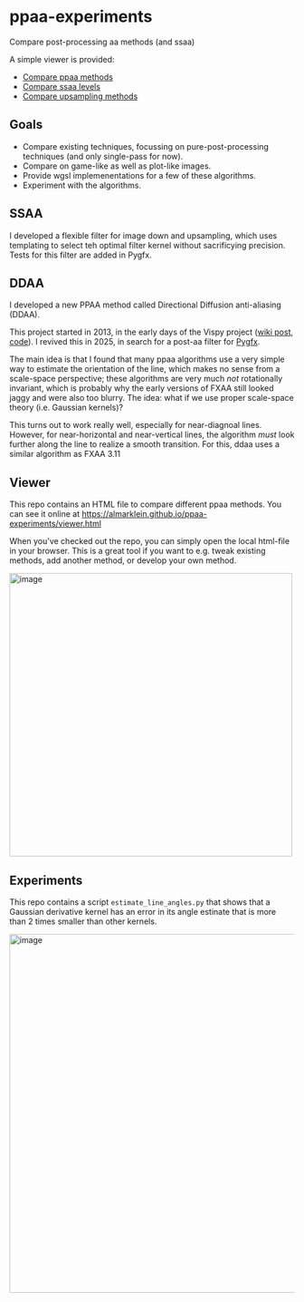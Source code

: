# ppaa-experiments
Compare post-processing aa methods (and ssaa)

A simple viewer is provided:

* [Compare ppaa methods](https://almarklein.github.io/ppaa-experiments/viewer.html#&algs=ori,ssaax8,dlaa,fxaa3,axaa,ddaa2)
* [Compare ssaa levels](https://almarklein.github.io/ppaa-experiments/viewer.html#&algs=ori,ssaax8,ssaax4,ssaax2)
* [Compare upsampling methods](https://almarklein.github.io/ppaa-experiments/viewer.html#&algs=up_nearest,up_tent,up_bspline,up_mitchell,up_catmull)


## Goals

* Compare existing techniques, focussing on pure-post-processing techniques (and only single-pass for now).
* Compare on game-like as well as plot-like images.
* Provide wgsl implemenentations for a few of these algorithms.
* Experiment with the algorithms.


## SSAA

I developed a flexible filter for image down and upsampling, which uses
templating to select teh optimal filter kernel without sacrificying precision.
Tests for this filter are added in Pygfx.


## DDAA

I developed a new PPAA method called Directional Diffusion anti-aliasing (DDAA).

This project started in 2013, in the early days of the Vispy project ([wiki post](https://github.com/vispy/vispy/wiki/Tech.-Antialiasing), [code](https://github.com/vispy/experimental/tree/master/fsaa)).
I revived this in 2025, in search for a post-aa filter for [Pygfx](https://github.com/pygfx/pygfx).

The main idea is that I found that many ppaa algorithms use a very simple way to
estimate the orientation of the line, which makes no sense from a scale-space perspective;
these algorithms are very much *not* rotationally invariant, which is probably why the early
versions of FXAA still looked jaggy and were also too blurry. The idea: what if we use proper
scale-space theory (i.e. Gaussian kernels)?

This turns out to work really well, especially for near-diagnoal lines. However,
for near-horizontal and near-vertical lines, the algorithm *must* look further
along the line to realize a smooth transition. For this, ddaa uses a similar
algorithm as FXAA 3.11


## Viewer

This repo contains an HTML file to compare different ppaa methods. You can see it online at https://almarklein.github.io/ppaa-experiments/viewer.html

When you've checked out the repo, you can simply open the local html-file in your browser. This is a great tool if you want to e.g. tweak existing methods, add another method, or develop your own method.

<img width="500" alt="image" src="https://github.com/user-attachments/assets/f96eacb9-aecf-45a4-a8ac-0f2d78be33a3" />


## Experiments
This repo contains a script `estimate_line_angles.py` that shows that a Gaussian derivative kernel
has an error in its angle estinate that is more than 2 times smaller than other kernels.

<img width="633" alt="image" src="https://github.com/user-attachments/assets/0f4c808e-97ba-4153-a879-bcfe8bb6b7b4" />

